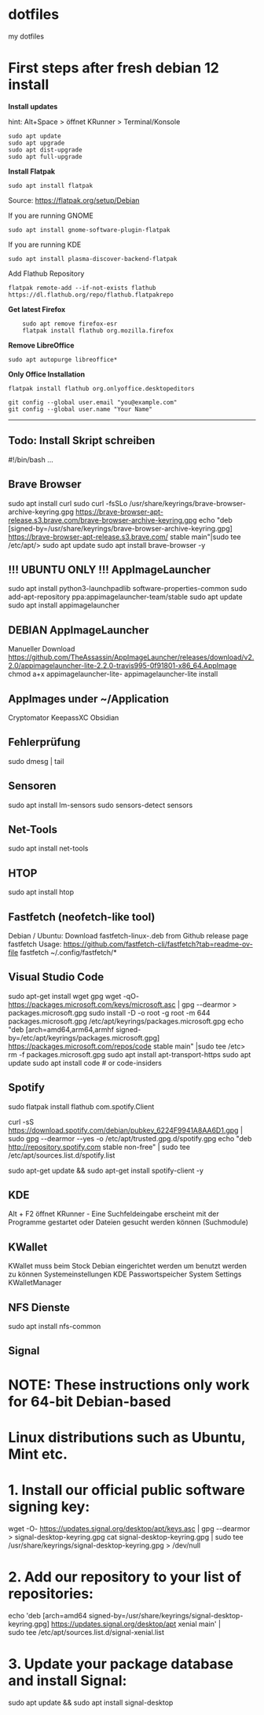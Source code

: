 # dotfiles
my dotfiles

# First steps after fresh debian 12 install

**Install updates**

hint: Alt+Space > öffnet KRunner > Terminal/Konsole

```
sudo apt update
sudo apt upgrade
sudo apt dist-upgrade
sudo apt full-upgrade
```

**Install Flatpak**

`sudo apt install flatpak`
 
Source: https://flatpak.org/setup/Debian

If you are running GNOME

`sudo apt install gnome-software-plugin-flatpak`

If you are running KDE

`sudo apt install plasma-discover-backend-flatpak`

Add Flathub Repository

`flatpak remote-add --if-not-exists flathub https://dl.flathub.org/repo/flathub.flatpakrepo`

**Get latest Firefox**

```
    sudo apt remove firefox-esr
    flatpak install flathub org.mozilla.firefox
```

**Remove LibreOffice**

`sudo apt autopurge libreoffice*`

**Only Office Installation**

`flatpak install flathub org.onlyoffice.desktopeditors`

```
git config --global user.email "you@example.com"
git config --global user.name "Your Name"
```

---

## Todo: Install Skript schreiben
#!/bin/bash
...

## Brave Browser
sudo apt install curl
sudo curl -fsSLo /usr/share/keyrings/brave-browser-archive-keyring.gpg https://brave-browser-apt-release.s3.brave.com/brave-browser-archive-keyring.gpg
echo "deb [signed-by=/usr/share/keyrings/brave-browser-archive-keyring.gpg] https://brave-browser-apt-release.s3.brave.com/ stable main"|sudo tee /etc/apt/>
sudo apt update
sudo apt install brave-browser -y

## !!! UBUNTU ONLY !!! AppImageLauncher
sudo apt install python3-launchpadlib software-properties-common
sudo add-apt-repository ppa:appimagelauncher-team/stable
sudo apt update
sudo apt install appimagelauncher

## DEBIAN AppImageLauncher
Manueller Download
https://github.com/TheAssassin/AppImageLauncher/releases/download/v2.2.0/appimagelauncher-lite-2.2.0-travis995-0f91801-x86_64.AppImage
chmod a+x appimagelauncher-lite-
appimagelauncher-lite install

## AppImages under ~/Application
Cryptomator
KeepassXC
Obsidian

## Fehlerprüfung
sudo dmesg | tail

## Sensoren
sudo apt install lm-sensors
sudo sensors-detect
sensors

## Net-Tools
sudo apt install net-tools

## HTOP
sudo apt install htop

## Fastfetch (neofetch-like tool)
Debian / Ubuntu: Download fastfetch-linux-<proper architecture>.deb from Github release page
fastfetch
Usage: https://github.com/fastfetch-cli/fastfetch?tab=readme-ov-file
fastfetch ~/.config/fastfetch/*

## Visual Studio Code
sudo apt-get install wget gpg
wget -qO- https://packages.microsoft.com/keys/microsoft.asc | gpg --dearmor > packages.microsoft.gpg
sudo install -D -o root -g root -m 644 packages.microsoft.gpg /etc/apt/keyrings/packages.microsoft.gpg
echo "deb [arch=amd64,arm64,armhf signed-by=/etc/apt/keyrings/packages.microsoft.gpg] https://packages.microsoft.com/repos/code stable main" |sudo tee /etc>
rm -f packages.microsoft.gpg
sudo apt install apt-transport-https
sudo apt update
sudo apt install code # or code-insiders

## Spotify

sudo flatpak install flathub com.spotify.Client

curl -sS https://download.spotify.com/debian/pubkey_6224F9941A8AA6D1.gpg | sudo gpg --dearmor --yes -o /etc/apt/trusted.gpg.d/spotify.gpg
echo "deb http://repository.spotify.com stable non-free" | sudo tee /etc/apt/sources.list.d/spotify.list

sudo apt-get update && sudo apt-get install spotify-client -y

## KDE
Alt + F2 öffnet KRunner - Eine Suchfeldeingabe erscheint mit der Programme gestartet oder Dateien gesucht werden können (Suchmodule)

## KWallet
KWallet muss beim Stock Debian eingerichtet werden um benutzt werden zu können
Systemeinstellungen KDE Passwortspeicher
System Settings KWalletManager

## NFS Dienste
sudo apt install nfs-common

## Signal

# NOTE: These instructions only work for 64-bit Debian-based
# Linux distributions such as Ubuntu, Mint etc.

# 1. Install our official public software signing key:
wget -O- https://updates.signal.org/desktop/apt/keys.asc | gpg --dearmor > signal-desktop-keyring.gpg
cat signal-desktop-keyring.gpg | sudo tee /usr/share/keyrings/signal-desktop-keyring.gpg > /dev/null

# 2. Add our repository to your list of repositories:
echo 'deb [arch=amd64 signed-by=/usr/share/keyrings/signal-desktop-keyring.gpg] https://updates.signal.org/desktop/apt xenial main' |\
  sudo tee /etc/apt/sources.list.d/signal-xenial.list

# 3. Update your package database and install Signal:
sudo apt update && sudo apt install signal-desktop